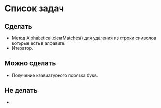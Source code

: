 # Список задач
## Сделать
* Метод Alphabetical.clearMatches() для удаления из строки символов которые есть в алфавите.
* Итератор.

## Можно сделать
* Получение клавиатурного порядка букв.

## Не делать
*
